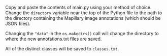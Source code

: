 Copy and paste the contents of main.py using your method of choice. Change the `directory` variable near the top of the Python file to the path to the directory containing the Mapillary image annotations (which should be JSON files).

Changing the `"data"` in the `os.makedirs()` call will change the directory to where the new annotations.txt files are saved.

All of the distinct classes will be saved to `classes.txt`.
